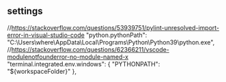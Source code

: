 

## settings
//https://stackoverflow.com/questions/53939751/pylint-unresolved-import-error-in-visual-studio-code
  "python.pythonPath": "C:\\Users\\where\\AppData\\Local\\Programs\\Python\\Python39\\python.exe",
//https://stackoverflow.com/questions/62366211/vscode-modulenotfounderror-no-module-named-x
  "terminal.integrated.env.windows": { "PYTHONPATH": "${workspaceFolder}" },